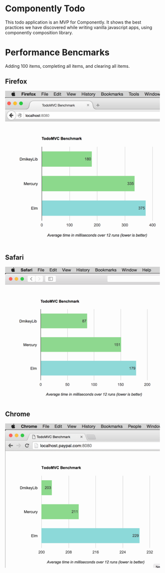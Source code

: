 # Componently Todo

This todo application is an MVP for Componently. It shows the best practices we have
discovered while writing vanilla javascript apps, using componently composition library.


# Performance Bencmarks

Adding 100 items, completing all items, and clearing all items. 

## Firefox
![firefox bench](https://raw.githubusercontent.com/dmikey/componently-todo/master/readme/Screen%20Shot%202016-01-05%20at%2012.41.48%20AM.png)

## Safari
![safari bench](https://raw.githubusercontent.com/dmikey/componently-todo/master/readme/Screen%20Shot%202016-01-05%20at%2012.41.19%20AM.png)

## Chrome
![chrome bench](https://raw.githubusercontent.com/dmikey/componently-todo/master/readme/Screen%20Shot%202016-01-05%20at%2012.42.46%20AM.png)